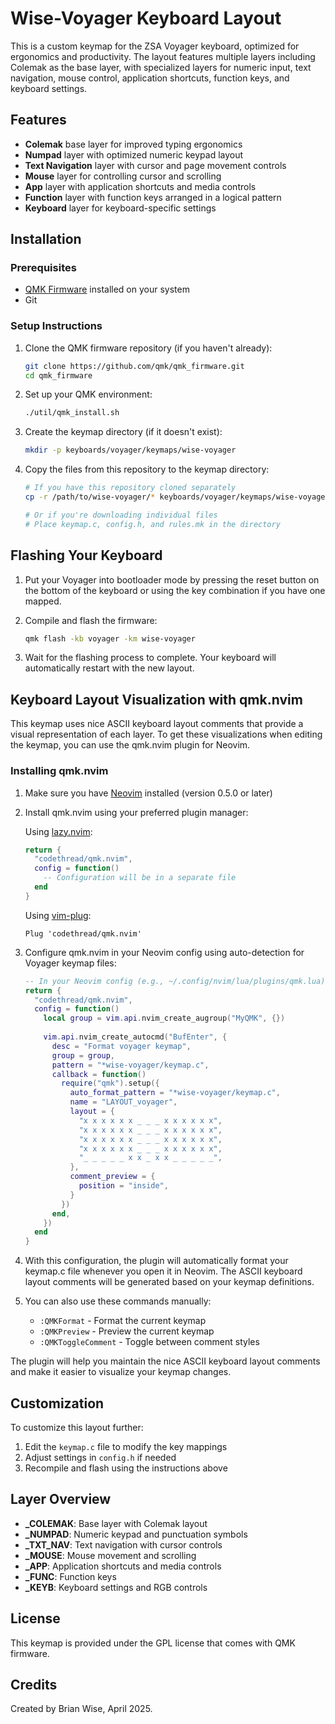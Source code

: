 # Wise-Voyager Keyboard Layout

This is a custom keymap for the ZSA Voyager keyboard, optimized for ergonomics and productivity. The layout features multiple layers including Colemak as the base layer, with specialized layers for numeric input, text navigation, mouse control, application shortcuts, function keys, and keyboard settings.

## Features

- **Colemak** base layer for improved typing ergonomics
- **Numpad** layer with optimized numeric keypad layout
- **Text Navigation** layer with cursor and page movement controls
- **Mouse** layer for controlling cursor and scrolling
- **App** layer with application shortcuts and media controls
- **Function** layer with function keys arranged in a logical pattern
- **Keyboard** layer for keyboard-specific settings

## Installation

### Prerequisites

- [QMK Firmware](https://docs.qmk.fm/#/newbs_getting_started) installed on your system
- Git

### Setup Instructions

1. Clone the QMK firmware repository (if you haven't already):
   ```bash
   git clone https://github.com/qmk/qmk_firmware.git
   cd qmk_firmware
   ```

2. Set up your QMK environment:
   ```bash
   ./util/qmk_install.sh
   ```

3. Create the keymap directory (if it doesn't exist):
   ```bash
   mkdir -p keyboards/voyager/keymaps/wise-voyager
   ```

4. Copy the files from this repository to the keymap directory:
   ```bash
   # If you have this repository cloned separately
   cp -r /path/to/wise-voyager/* keyboards/voyager/keymaps/wise-voyager/
   
   # Or if you're downloading individual files
   # Place keymap.c, config.h, and rules.mk in the directory
   ```

## Flashing Your Keyboard

1. Put your Voyager into bootloader mode by pressing the reset button on the bottom of the keyboard or using the key combination if you have one mapped.

2. Compile and flash the firmware:
   ```bash
   qmk flash -kb voyager -km wise-voyager
   ```

3. Wait for the flashing process to complete. Your keyboard will automatically restart with the new layout.

## Keyboard Layout Visualization with qmk.nvim

This keymap uses nice ASCII keyboard layout comments that provide a visual representation of each layer. To get these visualizations when editing the keymap, you can use the qmk.nvim plugin for Neovim.

### Installing qmk.nvim

1. Make sure you have [Neovim](https://neovim.io/) installed (version 0.5.0 or later)

2. Install qmk.nvim using your preferred plugin manager:

   Using [lazy.nvim](https://github.com/folke/lazy.nvim):
   ```lua
   return {
     "codethread/qmk.nvim",
     config = function()
       -- Configuration will be in a separate file
     end
   }
   ```

   Using [vim-plug](https://github.com/junegunn/vim-plug):
   ```vim
   Plug 'codethread/qmk.nvim'
   ```

3. Configure qmk.nvim in your Neovim config using auto-detection for Voyager keymap files:

   ```lua
   -- In your Neovim config (e.g., ~/.config/nvim/lua/plugins/qmk.lua)
   return {
     "codethread/qmk.nvim",
     config = function()
       local group = vim.api.nvim_create_augroup("MyQMK", {})
       
       vim.api.nvim_create_autocmd("BufEnter", {
         desc = "Format voyager keymap",
         group = group,
         pattern = "*wise-voyager/keymap.c",
         callback = function()
           require("qmk").setup({
             auto_format_pattern = "*wise-voyager/keymap.c",
             name = "LAYOUT_voyager",
             layout = {
               "x x x x x x _ _ _ x x x x x x",
               "x x x x x x _ _ _ x x x x x x",
               "x x x x x x _ _ _ x x x x x x",
               "x x x x x x _ _ _ x x x x x x",
               "_ _ _ _ _ x x _ x x _ _ _ _ _",
             },
             comment_preview = {
               position = "inside",
             }
           })
         end,
       })
     end
   }
   ```

4. With this configuration, the plugin will automatically format your keymap.c file whenever you open it in Neovim. The ASCII keyboard layout comments will be generated based on your keymap definitions.

5. You can also use these commands manually:
   - `:QMKFormat` - Format the current keymap
   - `:QMKPreview` - Preview the current keymap
   - `:QMKToggleComment` - Toggle between comment styles

The plugin will help you maintain the nice ASCII keyboard layout comments and make it easier to visualize your keymap changes.

## Customization

To customize this layout further:

1. Edit the `keymap.c` file to modify the key mappings
2. Adjust settings in `config.h` if needed
3. Recompile and flash using the instructions above

## Layer Overview

- **_COLEMAK**: Base layer with Colemak layout
- **_NUMPAD**: Numeric keypad and punctuation symbols
- **_TXT_NAV**: Text navigation with cursor controls
- **_MOUSE**: Mouse movement and scrolling
- **_APP**: Application shortcuts and media controls
- **_FUNC**: Function keys
- **_KEYB**: Keyboard settings and RGB controls

## License

This keymap is provided under the GPL license that comes with QMK firmware.

## Credits

Created by Brian Wise, April 2025.
